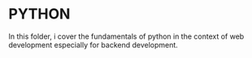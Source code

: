 # PYTHON

In this folder, i cover the fundamentals of python in the context of web development especially for backend development. 